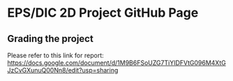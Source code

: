 # EPS/DIC 2D Project GitHub Page

## Grading the project
Please refer to this link for report: https://docs.google.com/document/d/1M9B6FSoUZG7TiYIDFVtG096M4XtGJzCvGXunuQ00Nn8/edit?usp=sharing
